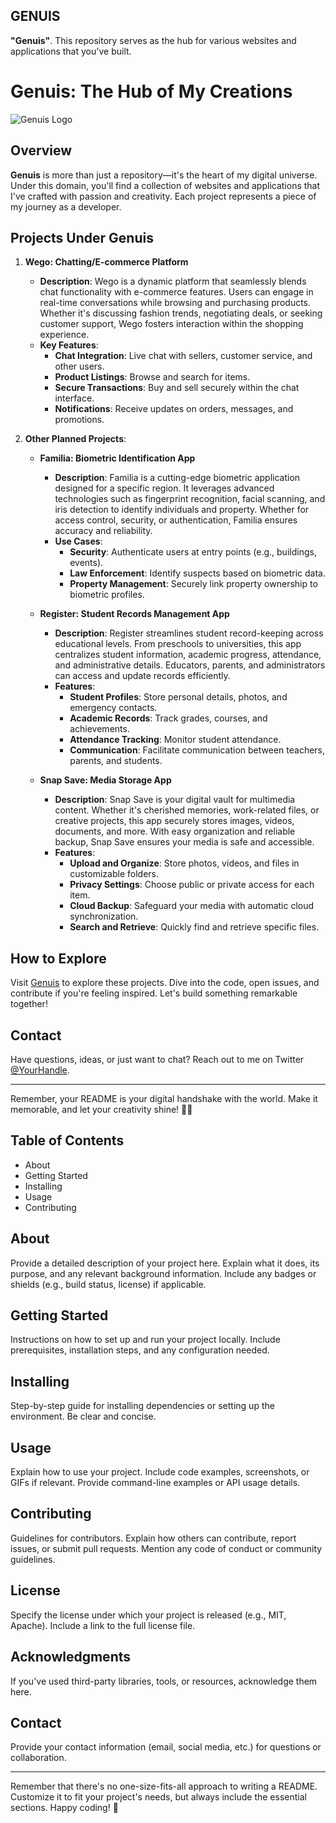  ## GENUIS
 
 **"Genuis"**. This repository serves as the hub for various websites and applications that you've built.

# Genuis: The Hub of My Creations

![Genuis Logo](https://example.com/path/to/logo.png)

## Overview

**Genuis** is more than just a repository—it's the heart of my digital universe. Under this domain, you'll find a collection of websites and applications that I've crafted with passion and creativity. Each project represents a piece of my journey as a developer.

## Projects Under Genuis

1. **Wego: Chatting/E-commerce Platform**
    - **Description**: Wego is a dynamic platform that seamlessly blends chat functionality with e-commerce features. Users can engage in real-time conversations while browsing and purchasing products. Whether it's discussing fashion trends, negotiating deals, or seeking customer support, Wego fosters interaction within the shopping experience.
    - **Key Features**:
        - **Chat Integration**: Live chat with sellers, customer service, and other users.
        - **Product Listings**: Browse and search for items.
        - **Secure Transactions**: Buy and sell securely within the chat interface.
        - **Notifications**: Receive updates on orders, messages, and promotions.

2. **Other Planned Projects**:
    - **Familia: Biometric Identification App**
        - **Description**: Familia is a cutting-edge biometric application designed for a specific region. It leverages advanced technologies such as fingerprint recognition, facial scanning, and iris detection to identify individuals and property. Whether for access control, security, or authentication, Familia ensures accuracy and reliability.
        - **Use Cases**:
            - **Security**: Authenticate users at entry points (e.g., buildings, events).
            - **Law Enforcement**: Identify suspects based on biometric data.
            - **Property Management**: Securely link property ownership to biometric profiles.

    - **Register: Student Records Management App**
        - **Description**: Register streamlines student record-keeping across educational levels. From preschools to universities, this app centralizes student information, academic progress, attendance, and administrative details. Educators, parents, and administrators can access and update records efficiently.
        - **Features**:
            - **Student Profiles**: Store personal details, photos, and emergency contacts.
            - **Academic Records**: Track grades, courses, and achievements.
            - **Attendance Tracking**: Monitor student attendance.
            - **Communication**: Facilitate communication between teachers, parents, and students.

    - **Snap Save: Media Storage App**
        - **Description**: Snap Save is your digital vault for multimedia content. Whether it's cherished memories, work-related files, or creative projects, this app securely stores images, videos, documents, and more. With easy organization and reliable backup, Snap Save ensures your media is safe and accessible.
        - **Features**:
            - **Upload and Organize**: Store photos, videos, and files in customizable folders.
            - **Privacy Settings**: Choose public or private access for each item.
            - **Cloud Backup**: Safeguard your media with automatic cloud synchronization.
            - **Search and Retrieve**: Quickly find and retrieve specific files.

## How to Explore

Visit [Genuis](https://genuis.dev) to explore these projects. Dive into the code, open issues, and contribute if you're feeling inspired. Let's build something remarkable together!

## Contact

Have questions, ideas, or just want to chat? Reach out to me on Twitter [@YourHandle](https://twitter.com/YourHandle).

---

Remember, your README is your digital handshake with the world. Make it memorable, and let your creativity shine! 🌟🚀

## Table of Contents
- About
- Getting Started
- Installing
- Usage
- Contributing

## About
Provide a detailed description of your project here. Explain what it does, its purpose, and any relevant background information. Include any badges or shields (e.g., build status, license) if applicable.

## Getting Started
Instructions on how to set up and run your project locally. Include prerequisites, installation steps, and any configuration needed.

## Installing
Step-by-step guide for installing dependencies or setting up the environment. Be clear and concise.

## Usage
Explain how to use your project. Include code examples, screenshots, or GIFs if relevant. Provide command-line examples or API usage details.

## Contributing
Guidelines for contributors. Explain how others can contribute, report issues, or submit pull requests. Mention any code of conduct or community guidelines.

## License
Specify the license under which your project is released (e.g., MIT, Apache). Include a link to the full license file.

## Acknowledgments
If you've used third-party libraries, tools, or resources, acknowledge them here.

## Contact
Provide your contact information (email, social media, etc.) for questions or collaboration.

---

Remember that there's no one-size-fits-all approach to writing a README. Customize it to fit your project's needs, but always include the essential sections. Happy coding! 🚀
